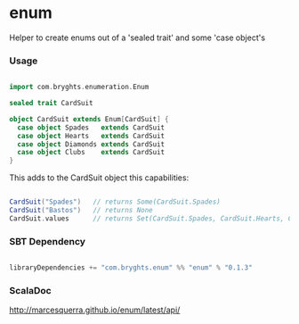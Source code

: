 # enum
Helper to create enums out of a 'sealed trait' and some 'case object's

### Usage
```scala

import com.bryghts.enumeration.Enum

sealed trait CardSuit

object CardSuit extends Enum[CardSuit] {
  case object Spades   extends CardSuit
  case object Hearts   extends CardSuit
  case object Diamonds extends CardSuit
  case object Clubs    extends CardSuit
}

```
This adds to the CardSuit object this capabilities:

```scala

CardSuit("Spades")   // returns Some(CardSuit.Spades)
CardSuit("Bastos")   // returns None
CardSuit.values      // returns Set(CardSuit.Spades, CardSuit.Hearts, CardSuit.Diamonds, CardSuit.Clubs)

```
### SBT Dependency

```sbt

libraryDependencies += "com.bryghts.enum" %% "enum" % "0.1.3"

```

### ScalaDoc
http://marcesquerra.github.io/enum/latest/api/
